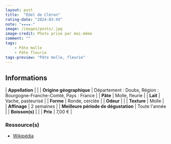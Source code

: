 ```yaml
---
layout: post
title:  "Édel de Cléron"
rating-date: "2024-03-XX"
note: "★★★★☆"
image: /images/posts/.jpg
image-credit: Photo prise par moi-même
comment: ""
tags:
    - Pâte molle
    - Pâte fleurie
tags-preview: "Pâte molle, fleurie"
---
```


## Informations

| **Appellation** |  |
| **Origine géographique** | Département : Doubs, Région : Bourgogne-Franche-Comté, Pays : France  |
| **Pâte** | Molle, fleurie |
| **Lait** | Vache, pasteurisé |
| **Forme** | Ronde, cerclée |
| **Odeur** |  |
| **Texture** | Molle |
| **Affinage** | 2 semaines |
| **Meilleure période de dégustation** | Toute l'année |
| **Boisson(s)** |  |
| **Prix** | 7,00 € |

### Ressource(s)
* [Wikipédia](https://fr.wikipedia.org/wiki/%C3%89del_de_Cl%C3%A9ron)